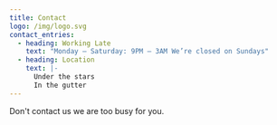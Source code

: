 ```yaml
---
title: Contact
logo: /img/logo.svg
contact_entries:
  - heading: Working Late
    text: "Monday – Saturday: 9PM – 3AM We’re closed on Sundays"
  - heading: Location
    text: |-
      Under the stars
      In the gutter
---
```

Don't contact us we are too busy for you.